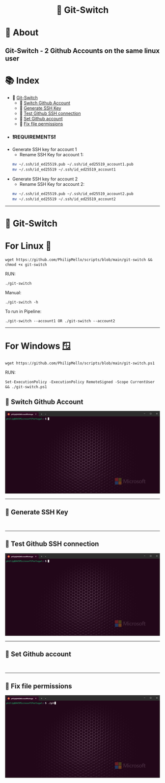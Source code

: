 # <p align="center">🔧 Git-Switch</p>

# 📝 About
## Git-Switch - 2 Github Accounts on the same linux user
# 📚 Index
- 🔖 [Git-Switch](#-git-switch)<br>
    - 🔖 [Switch Github Account](#-switch-github-account)<br>
    - 🔖 [Generate SSH Key](#-generate-ssh-key)<br>
    - 🔖 [Test Github SSH connection](#-test-github-ssh-connection)<br>
    - 🔖 [Set Github account](#-set-github-account)<br>
    - 🔖 [Fix file permissions](#-fix-file-permissions)<br>
- ### ❗REQUIREMENTS❗
- Generate SSH key for account 1
    - Rename SSH Key for account 1: 
    ```bash 
    mv ~/.ssh/id_ed25519.pub ~/.ssh/id_ed25519_account1.pub
    mv ~/.ssh/id_ed25519 ~/.ssh/id_ed25519_account1
    ```
- Generate SSH key for account 2
    - Rename SSH Key for account 2: 
    ```bash 
    mv ~/.ssh/id_ed25519.pub ~/.ssh/id_ed25519_account2.pub
    mv ~/.ssh/id_ed25519 ~/.ssh/id_ed25519_account2
    ```
   
---
# 🔧 Git-Switch
# For Linux 🐧
```
wget https://github.com/PhilipMello/scripts/blob/main/git-switch && chmod +x git-switch
```
RUN:
```
./git-switch
```

Manual:
```
./git-switch -h
```

To run in Pipeline:
```
./git-switch --account1 OR ./git-switch --account2
```
---
# For Windows 🪟
```
wget https://github.com/PhilipMello/scripts/blob/main/git-switch.ps1
```
RUN:
```
Set-ExecutionPolicy -ExecutionPolicy RemoteSigned -Scope CurrentUser && ./git-switch.ps1
```

## 🔧 Switch Github Account
![](assets/img/github-account-switch.gif)

---
## 🔧 Generate SSH Key
![]()

---
## 🔧 Test Github SSH connection
![](assets/img/github-test-connection_account1.gif)

---
## 🔧 Set Github account
![]()

---
## 🔧 Fix file permissions
![](assets/img/github-fix-file-permission.gif)